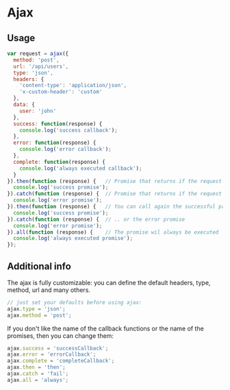 # Ajax

## Usage

```js
var request = ajax({
  method: 'post',
  url: '/api/users',
  type: 'json',
  headers: {
    'content-type': 'application/json',
    'x-custom-header': 'custom'
  },
  data: {
    user: 'john'
  },
  success: function(response) {
    console.log('success callback');
  },
  error: function(response) {
    console.log('error callback');
  },
  complete: function(response) {
    console.log('always executed callback');
  }
}).then(function (response) {   // Promise that returns if the request was successful
  console.log('success promise');
}).catch(function (response) {  // Promise that returns if the request was not successful
  console.log('error promise');
}).then(function (response) {   // You can call again the successful promise
  console.log('success promise');
}).catch(function (response) {  // .. or the error promise
  console.log('error promise');
}).all(function (response) {    // The promise wil always be executed
  console.log('always executed promise');
});
```

## Additional info

The ajax is fully customizable: you can define the default headers, type, method, url and many others.
```js
// just set your defaults before using ajax:
ajax.type = 'json';
ajax.method = 'post';
```
If you don't like the name of the callback functions or the name of the promises, then you can change them:
```js
ajax.success = 'successCallback';
ajax.error = 'errorCallback';
ajax.complete = 'completeCallback';
ajax.then = 'then';
ajax.catch = 'fail';
ajax.all = 'always';
```
